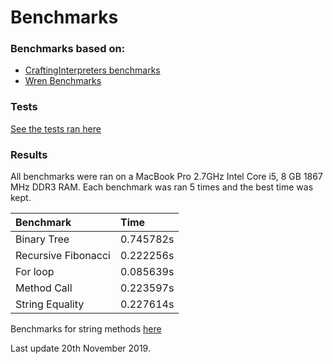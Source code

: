 # Benchmarks

### Benchmarks based on:

* [CraftingInterpreters benchmarks](https://github.com/munificent/craftinginterpreters/tree/master/test/benchmark)
* [Wren Benchmarks](https://github.com/wren-lang/wren/tree/master/test/benchmark)

### Tests
[See the tests ran here](https://github.com/Jason2605/Dictu/tree/develop/tests/benchmarks)

### Results

All benchmarks were ran on a MacBook Pro 2.7GHz Intel Core i5, 8 GB 1867 MHz DDR3 RAM. Each benchmark was ran 5 times and the best time was kept.

| Benchmark            | Time       |
|:---------------------|:-----------|
| Binary Tree          | 0.745782s  |
| Recursive Fibonacci  | 0.222256s  |
| For loop             | 0.085639s  |
| Method Call          | 0.223597s  |
| String Equality      | 0.227614s  |

Benchmarks for string methods [here](string-methods/README.md)

Last update 20th November 2019.